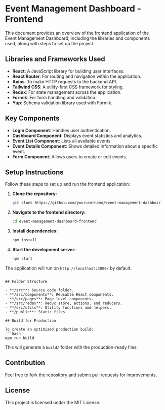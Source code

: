 # Event Management Dashboard - Frontend

This document provides an overview of the frontend application of the Event Management Dashboard, including the libraries and components used, along with steps to set up the project.

## Libraries and Frameworks Used

- **React**: A JavaScript library for building user interfaces.
- **React Router**: For routing and navigation within the application.
- **Axios**: To make HTTP requests to the backend API.
- **Tailwind CSS**: A utility-first CSS framework for styling.
- **Redux**: For state management across the application.
- **Formik**: For form handling and validation.
- **Yup**: Schema validation library used with Formik.

## Key Components

- **Login Component**: Handles user authentication.
- **Dashboard Component**: Displays event statistics and analytics.
- **Event List Component**: Lists all available events.
- **Event Details Component**: Shows detailed information about a specific event.
- **Form Component**: Allows users to create or edit events.

## Setup Instructions

Follow these steps to set up and run the frontend application:

1. **Clone the repository:**
   ```bash
   git clone https://github.com/yourusername/event-management-dashboard.git
   ```

2. **Navigate to the frontend directory:**
   ```bash
   cd event-management-dashboard-frontend
   ```

3. **Install dependencies:**
   ```bash
   npm install
   ```

4. **Start the development server:**
   ```bash
   npm start
   ```

The application will run on `http://localhost:3000/` by default.


```

## Folder Structure

- **/src**: Source code folder.
- **/src/components**: Reusable React components.
- **/src/pages**: Page-level components.
- **/src/redux**: Redux store, actions, and reducers.
- **/src/utils**: Utility functions and helpers.
- **/public**: Static files.

## Build for Production

To create an optimized production build:
```bash
npm run build
```

This will generate a `build/` folder with the production-ready files.

## Contribution

Feel free to fork the repository and submit pull requests for improvements.

## License

This project is licensed under the MIT License.
